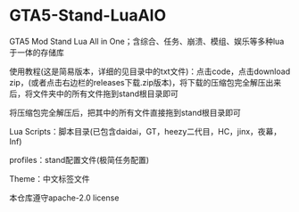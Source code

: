 # GTA5-Stand-LuaAIO
GTA5 Mod Stand Lua All in One；含综合、任务、崩溃、模组、娱乐等多种lua于一体的存储库

使用教程(这是简易版本，详细的见目录中的txt文件)：点击code，点击download zip，(或者点击右边栏的releases下载.zip版本)，将下载的压缩包完全解压出来后，将文件夹中的所有文件拖到stand根目录即可

将压缩包完全解压后，把其中的所有文件直接拖到stand根目录即可

Lua Scripts：脚本目录(已包含daidai，GT，heezy二代目，HC，jinx，夜幕，Inf)

profiles：stand配置文件(极简任务配置)

Theme：中文标签文件

本仓库遵守apache-2.0 license